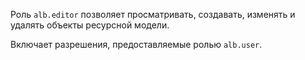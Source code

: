 Роль `alb.editor` позволяет просматривать, создавать, изменять и удалять объекты ресурсной модели.

Включает разрешения, предоставляемые ролью `alb.user`.